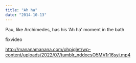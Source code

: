```yaml
---
title: "Ah ha"
date: "2014-10-13"
---
```


Pau, like Archimedes, has his ‘Ah ha’ moment in the bath.

fixvideo

http://mananamanana.com/ohpiglet/wp-content/uploads/2022/07/tumblr_nddocsO5MV1r16syi.mp4
